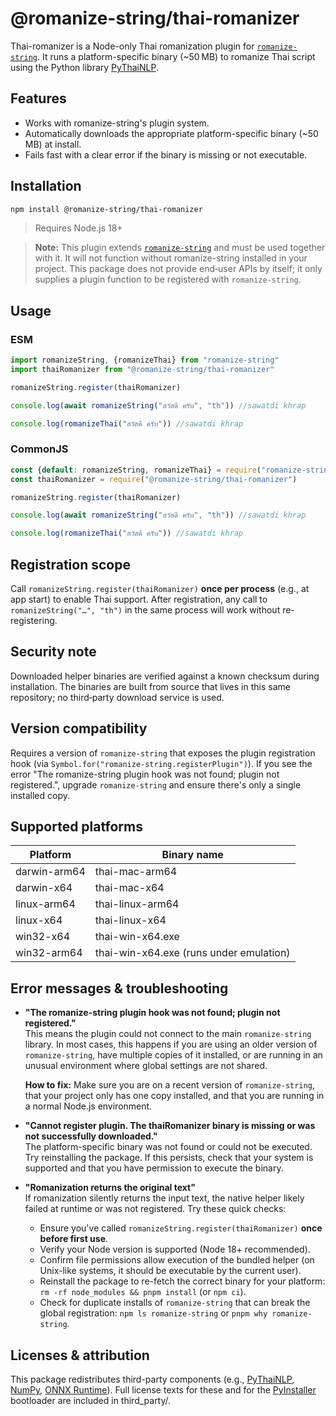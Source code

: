 
# @romanize-string/thai-romanizer

Thai-romanizer is a Node-only Thai romanization plugin for [`romanize-string`](https://www.npmjs.com/package/romanize-string). It runs a platform-specific binary (~50 MB) to romanize Thai script using the Python library [PyThaiNLP](https://pypi.org/project/pythainlp/).

## Features

- Works with romanize-string's plugin system.
- Automatically downloads the appropriate platform-specific binary (~50 MB) at install.
- Fails fast with a clear error if the binary is missing or not executable.

## Installation

```sh
npm install @romanize-string/thai-romanizer
```

> Requires Node.js 18+

> **Note:** This plugin extends [`romanize-string`](https://www.npmjs.com/package/romanize-string) and must be used together with it. It will not function without romanize-string installed in your project. This package does not provide end‑user APIs by itself; it only supplies a plugin function to be registered with `romanize-string`.

## Usage

### ESM

```ts
import romanizeString, {romanizeThai} from "romanize-string"
import thaiRomanizer from "@romanize-string/thai-romanizer"

romanizeString.register(thaiRomanizer)

console.log(await romanizeString("สวัสดี ครับ", "th")) //sawatdi khrap

console.log(romanizeThai("สวัสดี ครับ")) //sawatdi khrap

```

### CommonJS

```ts
const {default: romanizeString, romanizeThai} = require("romanize-string")
const thaiRomanizer = require("@romanize-string/thai-romanizer")

romanizeString.register(thaiRomanizer)

console.log(await romanizeString("สวัสดี ครับ", "th")) //sawatdi khrap

console.log(romanizeThai("สวัสดี ครับ")) //sawatdi khrap

```

## Registration scope

Call `romanizeString.register(thaiRomanizer)` **once per process** (e.g., at app start) to enable Thai support. After registration, any call to `romanizeString("…", "th")` in the same process will work without re-registering.

## Security note

Downloaded helper binaries are verified against a known checksum during installation. The binaries are built from source that lives in this same repository; no third‑party download service is used.

## Version compatibility

Requires a version of `romanize-string` that exposes the plugin registration hook (via `Symbol.for("romanize-string.registerPlugin")`). If you see the error "The romanize-string plugin hook was not found; plugin not registered.", upgrade `romanize-string` and ensure there's only a single installed copy.

## Supported platforms

| Platform       | Binary name              |
| -------------- | ----------------------- |
| darwin-arm64   | thai-mac-arm64          |
| darwin-x64     | thai-mac-x64            |
| linux-arm64    | thai-linux-arm64        |
| linux-x64      | thai-linux-x64          |
| win32-x64      | thai-win-x64.exe        |
| win32-arm64    | thai-win-x64.exe (runs under emulation) |

## Error messages & troubleshooting

- **"The romanize-string plugin hook was not found; plugin not registered."**  
  This means the plugin could not connect to the main `romanize-string` library. In most cases, this happens if you are using an older version of `romanize-string`, have multiple copies of it installed, or are running in an unusual environment where global settings are not shared.

  **How to fix:** Make sure you are on a recent version of `romanize-string`, that your project only has one copy installed, and that you are running in a normal Node.js environment.

- **"Cannot register plugin. The thaiRomanizer binary is missing or was not successfully downloaded."**  
  The platform-specific binary was not found or could not be executed. Try reinstalling the package. If this persists, check that your system is supported and that you have permission to execute the binary.

- **"Romanization returns the original text"**  
  If romanization silently returns the input text, the native helper likely failed at runtime or was not registered. Try these quick checks:

  - Ensure you've called `romanizeString.register(thaiRomanizer)` **once before first use**.
  - Verify your Node version is supported (Node 18+ recommended).
  - Confirm file permissions allow execution of the bundled helper (on Unix-like systems, it should be executable by the current user).
  - Reinstall the package to re-fetch the correct binary for your platform: `rm -rf node_modules && pnpm install` (or `npm ci`).
  - Check for duplicate installs of `romanize-string` that can break the global registration: `npm ls romanize-string` or `pnpm why romanize-string`.

## Licenses & attribution

This package redistributes third-party components (e.g., [PyThaiNLP](https://pypi.org/project/pythainlp/), [NumPy](https://numpy.org/), [ONNX Runtime](https://onnxruntime.ai/)). Full license texts for these and for the [PyInstaller](https://pyinstaller.org/en/stable/) bootloader are included in third_party/.
